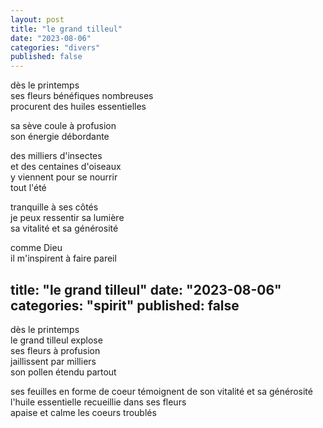 ```yaml
---
layout: post
title: "le grand tilleul"
date: "2023-08-06"
categories: "divers"
published: false
---
```


dès le printemps  
ses fleurs bénéfiques nombreuses  
procurent des huiles essentielles  

sa sève coule à profusion  
son énergie débordante

des milliers d'insectes  
et des centaines d'oiseaux  
y viennent pour se nourrir  
tout l'été  

tranquille à ses côtés  
je peux ressentir sa lumière  
sa vitalité et sa générosité  

comme Dieu  
il m'inspirent à faire pareil  

title: "le grand tilleul"
date: "2023-08-06"
categories: "spirit"
published: false
---

<!--
je vis à côté d'un grand tilleul  

dès le printemps  
il s'empresse de fleurir  
sa sève coule en abondance  
son énergie toujours débordante  
le pollen explose dans tous les sens  
ses fleurs jaillissent par milliers  
gorgées d'huile essentielle  

tout l'été  
le miel coule à profusion  
son énergie toujours débordante  
des milliers d'insectes  
et des centaines d'oiseaux  
y viennent pour se nourrir  
tout l'été  

tranquille à ses côtés  
je peux ressentir sa lumière  
je peux même ressentir sa lumière  
sa vitalité et sa générosité  

---
dès le printemps
ses fleurs bénéfiques nombreuses
procurent des huiles essentielles

sa sève coule à profusion
son énergie débordante

des milliers d'insectes
et des centaines d'oiseaux
y viennent pour se nourrir
tout l'été

tranquille à ses côtés
je peux ressentir sa lumière
sa vitalité et sa générosité

comme Dieu
il m'inspirent à faire pareil
-->

dès le printemps  
le grand tilleul explose  
ses fleurs à profusion  
jaillissent par milliers  
son pollen étendu partout  


ses feuilles en forme de coeur témoignent de son vitalité et sa générosité  
l'huile essentielle recueillie dans ses fleurs  
apaise et calme les coeurs troublés
